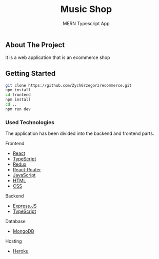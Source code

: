 <!-- PROJECT LOGO -->
<br />
<p align="center">

  <h1 align="center">Music Shop </h1>

  <p align="center">
    MERN Typescript App
    <br />
    <br />
    
  </p>
</p>

<!-- USAGE
## Usage

User:
* login: steve@example.com
* password: 123456

Admin:
* login: admin@example.com
* password: 123456

<!-- ABOUT THE PROJECT -->
## About The Project

It is a web application that is an ecommerce shop

<!-- GETTING STARTED -->
## Getting Started

```bash
git clone https://github.com/ZychGrzegorz/ecommerce.git
npm install
cd frontend
npm install
cd ..
npm run dev
```

<!-- USED TECHNOLOGIES -->
### Used Technologies

The application has been divided into the backend and frontend parts. 

Frontend
* [React](https://reactjs.org/)
* [TypeScript](https://www.typescriptlang.org/)
* [Redux](https://redux.js.org/)
* [React-Router](https://reactrouter.com/)
* [JavaScript](https://developer.mozilla.org/en-US/docs/Web/JavaScript)
* [HTML](https://developer.mozilla.org/en-US/docs/Web/HTML)
* [CSS](https://developer.mozilla.org/en-US/docs/Learn/Getting_started_with_the_web/CSS_basics)

Backend
* [Express.JS](https://expressjs.com/)
* [TypeScript](https://www.typescriptlang.org/)

Database
* [MongoDB](https://www.mongodb.com/)

Hosting
* [Heroku](https://dashboard.heroku.com/)

